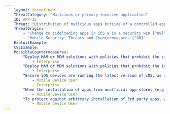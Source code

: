 ```yaml
---
    layout: threat-new
    ThreatCategory: "Malicious or privacy-invasive application"
    ID: APP-15
    Threat: "Distribution of malicious apps outside of a controlled app store"
    ThreatOrigin:
        - "Change to sideloading apps in iOS 9 is a security win [^89]"
        - "Mobile Security: Threats and Countermeasures [^90]"
    ExploitExample:
    CVEExample:
    PossibleCountermeasures:
        "Deploy MAM or MDM solutions with policies that prohibit the side-loading of apps, which may bypass security checks on the app.":
            - Enterprise
        "Deploy MAM or MDM solutions with policies that prohibit the installation of apps from 3rd party (unofficial) app stores.":
            - Enterprise
        "Ensure iOS devices are running the latest version of iOS, as iOS 9 introduces improvements to make it more difficult for users to inadvertently install non-Apple App Store apps (e.g. apps distributed using illicitly obtained enterprise certificates).":
            - Mobile Device User
            - Enterprise
        "When the installation of apps from unofficial app stores (e.g., enterprise app stores) is necessary, use Android Verify Apps feature to identify potentially harmful apps.":
            - Mobile Device User
        "To protect against arbitrary installation of 3rd party apps, when the installation of apps from unofficial app stores (e.g., enterprise app stores) is necessary, disable the installation of 3rd party apps once installation is complete.":
            - Mobile Device User
---
```

